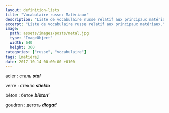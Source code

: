 ```yaml
---
layout: definition-lists
title: "Vocabulaire russe: Matériaux"
description: "Liste de vocabulaire russe relatif aux principaux matériaux."
excerpt: "Liste de vocabulaire russe relatif aux principaux matériaux."
image:
  path: assets/images/posts/metal.jpg
  type: "ImageObject"
  width: 640
  height: 360
categories: ["russe", "vocabulaire"]
tags: [matière]
date: 2017-10-14 00:00:00 +0100
---
```


acier
: сталь
*__stal__*

verre
: стекло
*__stieklo__*

béton
: бетон
*__bièton'__*

goudron
: деготь
*__diogat'__*

